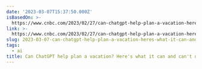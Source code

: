 ```yaml
---
date: '2023-03-07T15:37:50.000Z'
isBasedOn: >-
  https://www.cnbc.com/2023/02/27/can-chatgpt-help-plan-a-vacation-heres-what-it-can-and-cant-do.html
link: >-
  https://www.cnbc.com/2023/02/27/can-chatgpt-help-plan-a-vacation-heres-what-it-can-and-cant-do.html
slug: 2023-03-07-can-chatgpt-help-plan-a-vacation-heres-what-it-can-and-cant-do
tags:
  - ai
title: Can ChatGPT help plan a vacation? Here's what it can and can't do
---
```


